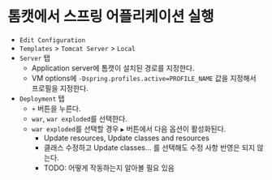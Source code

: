 # 톰캣에서 스프링 어플리케이션 실행

- `Edit Configuration`
- `Templates` > `Tomcat Server` > `Local`
- `Server` 탭
  - Application server에 톰캣이 설치된 경로를 지정한다.
  - VM options에 `-Dspring.profiles.active=PROFILE_NAME` 값을 지정해서 프로필을 지정한다.
- `Deployment` 탭
  - `+` 버튼을 누른다.
  - `war`, `war exploded`를 선택한다.
  - `war exploded`를 선택할 경우 `▶` 버튼에서 다음 옵션이 활성화된다.
    - Update resources, Update classes and resources
    - 클래스 수정하고 Update classes... 를 선택해도 수정 사항 반영은 되지 않는다.
    - TODO: 어떻게 작동하는지 알아볼 필요 있음
